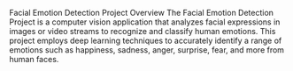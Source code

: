 Facial Emotion Detection Project
Overview
The Facial Emotion Detection Project is a computer vision application that analyzes facial expressions in images or video streams to recognize and classify human emotions. This project employs deep learning techniques to accurately identify a range of emotions such as happiness, sadness, anger, surprise, fear, and more from human faces.